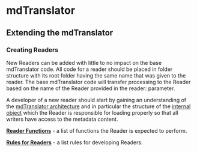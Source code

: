 # mdTranslator

## Extending the mdTranslator

### Creating Readers

New Readers can be added with little to no impact on the base mdTranslator code. All code for a reader should be placed in folder structure with its root folder having the same name that was given to the reader.  The base mdTranslator code will transfer processing to the Reader based on the name of the Reader provided in the reader: parameter.  

A developer of a new reader should start by gaining an understanding of the [mdTranslator architecture](../mdtranslator/translatorArchitecture.md) and in particular the structure of the [internal object](../mdtranslator/internalObject.md) which the Reader is responsible for loading properly so that all writers have access to the metadata content.

[__Reader Functions__](../mdtranslator/readerFunctions.md) - a list of functions the Reader is expected to perform. 

[__Rules for Readers__](../mdtranslator/readerRules.md) - a list rules for developing Readers. 
